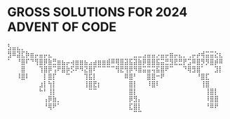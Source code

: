 # GROSS SOLUTIONS FOR 2024 ADVENT OF CODE
⣣⣤⣄⡀⠀⠀⠀⠀⠀⠀⠀⠀⠀⠀⠀⠀⠀⠀⠀⠀⠀⠀⠀⠀⠀⠀⠀⠀⠀⠀⠀⠀⠀⠀⠀⠀⠀⠀⠀⠀⠀⠀⠀⠀⠀⠀⠀⠀
⣻⠿⣽⣏⡷⣶⡤⣤⡤⣄⠀⠀⠀⠀⠀⠀⠀⠀⠀⠀⠀⠀⠀⠀⠀⠀⠀⠀⣀⣀⣠⣤⣤⡠⣤⡤⣶⡤⣄⡀⢀⡤⡴⢾⣭⣭⣕⣆
⠁⠀⠘⣿⠏⠙⢻⣿⡿⣷⣛⣶⣦⡤⢴⣶⣶⣦⣠⣴⣶⣶⣾⠿⢿⣿⣽⣯⣽⣷⡿⣿⣿⣯⣭⣛⣻⣟⣛⡟⣩⠿⣿⡻⡻⣿⡾⠿
⠀⠀⠀⣿⠀⠀⠀⢹⣿⡿⢩⠟⣿⡷⡫⠟⠻⣝⣿⠏⠉⠉⠉⠉⢻⣟⢻⡿⠻⣿⣭⣭⢭⣯⣿⠟⠉⠀⠀⠙⢿⣻⣿⠁⠀⠀⣹⡇
⠀⠀⠸⣿⠇⠀⠀⠀⡇⣿⡏⠀⠀⠉⠀⠀⠀⢹⣯⡇⠀⠀⠀⠀⠀⠀⠿⣿⠃⠀⠀⣿⣿⠒⠟⠀⠀⠀⠀⠀⠀⠀⠘⣿⣏⠀⠀⠀
⠀⠀⠀⠀⠀⠀⠀⣰⡇⢳⡇⠀⠀⠀⠀⠀⠀⢸⣿⣟⡆⠀⠀⠀⠀⠀⠀⣿⡇⠀⠀⠸⣿⠇⠀⠀⠀⠀⠀⠀⠀⠀⠀⢸⣿⠀⠀⠀
⠀⠀⠀⠀⠀⠀⠀⠓⠃⢸⡇⠀⠀⠀⠀⠀⠀⠀⠉⠉⠀⠀⠀⠀⠀⠀⠀⣿⡇⠀⠀⠀⠀⠀⠀⠀⠀⠀⠀⠀⠀⠀⠀⠀⢸⣿⡇⠀
⠀⠀⠀⠀⠀⠀⠀⠀⢠⡿⣷⡀⠀⠀⠀⠀⠀⠀⠀⠀⠀⠀⠀⠀⠀⠀⠀⡿⣻⡄⠀⠀⠀⠀⠀⠀⠀⠀⠀⠀⠀⠀⠀⠀⠸⣿⣿⠀
⠀⠀⠀⠀⠀⠀⠀⠀⠘⢿⠟⠁⠀⠀⠀⠀⠀⠀⠀⠀⠀⠀⠀⠀⠀⠀⠀⣏⣿⡇⠀⠀⠀⠀⠀⠀⠀⠀⠀⠀⠀⠀⠀⠀⠘⠿⠟⠀
⠀⠀⠀⠀⠀⠀⠀⠀⠀⠀⠀⠀⠀⠀⠀⠀⠀⠀⠀⠀⠀⠀⠀⠀⠀⠀⠀⠀⠉⠉⠀⠀⠀⠀⠀⠀⠀⠀⠀⠀⠀⠀⠀⠀⠀⠀⠀⠀
